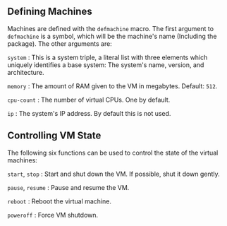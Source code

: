 ## Defining Machines

Machines are defined with the `defmachine` macro. The first argument to
`defmachine` is a symbol, which will be the machine's name (Including the
package). The other arguments are:

`system`
: This is a system triple, a literal list with three elements which uniquely
identifies a base system: The system's name, version, and architecture.

`memory`
: The amount of RAM given to the VM in megabytes. Default: `512`.

`cpu-count`
: The number of virtual CPUs. One by default.

`ip`
: The system's IP address. By default this is not used.

## Controlling VM State

The following six functions can be used to control the state of the virtual
machines:

`start`, `stop`
: Start and shut down the VM. If possible, shut it down gently.

`pause`, `resume`
: Pause and resume the VM.

`reboot`
: Reboot the virtual machine.

`poweroff`
: Force VM shutdown.
